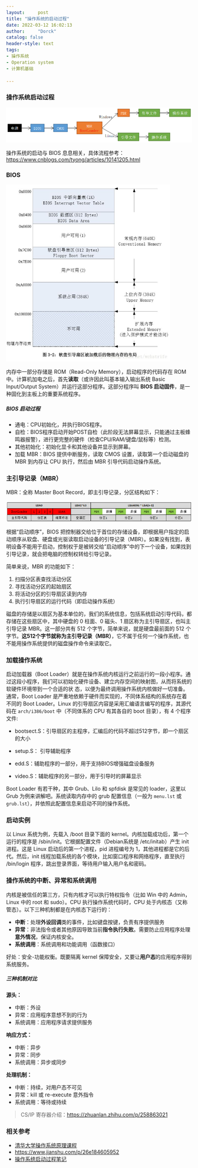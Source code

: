 ```yaml
---
layout:     post
title: "操作系统的启动过程"
date: 2022-03-12 16:02:13
author:     "Dorck"
catalog: false
header-style: text
tags: 
- 操作系统
- Operation system
- 计算机基础

---
```




### 操作系统启动过程

![operation_sys_startup](/img/in-post/post-computer-science/operation_sys_startup.png)

操作系统的启动与 BIOS 息息相关，具体流程参考：https://www.cnblogs.com/tyong/articles/10141205.html

### BIOS

<img src="/img/in-post/post-computer-science/bios_distribution.jpeg" alt="bios_distribution" style="zoom:67%;" />

内存中一部分存储是 ROM（Read-Only Memory），启动程序的代码存在 ROM 中。计算机加电之后，首先**读取**（或许因此叫基本输入输出系统 Basic Input/Output System）并运行这部分程序。这部分程序叫 **BIOS 启动固件**，是一种固化到主板上的重要系统程序。

##### BIOS 启动过程

- 通电：CPU初始化，并执行BIOS程序。
- 自检：BIOS程序启动开始POST自检（此阶段无法屏幕显示，只能通过主板蜂鸣器报警），进行更完整的硬件（检查CPU/RAM/键盘/鼠标等）检测。
- 其他初始化：初始化显卡和其他设备并显示到屏幕。
- 加载 MBR：BIOS 提供中断服务，读取 CMOS 设置，读取第一个启动磁盘的 MBR 到内存让 CPU 执行，然后由 MBR 引导代码启动操作系统。

### 主引导记录（MBR）

MBR：全称 Master Boot Record，即主引导记录，分区结构如下：

![mbr_distribution](/img/in-post/post-computer-science/mbr_distribution.png)

根据“启动顺序”，BIOS 把控制器交给位于首位的存储设备，即根据用户指定的启动顺序从软盘、硬盘或光驱读取启动设备的引导记录（MBR）。如果没有找到，表明设备不能用于启动，控制权于是被转交给”启动顺序”中的下一个设备，如果找到引导记录，就会把电脑的控制权转给引导记录。

简单来说，MBR 的功能如下：

1. 扫描分区表查找活动分区
2. 寻找活动分区的起始扇区
3. 将活动分区的引导扇区读到内存
4. 执行引导扇区的运行代码（即启动操作系统）

磁盘的存储是以扇区为基本单位的，我们的系统信息，包括系统启动引导代码，都存储在这些扇区中，其中硬盘的 0 柱面、0 磁头、1 扇区称为主引导扇区，也叫主引导记录 MBR。这一部分共有 512 个字节，简单来说，就是硬盘最前面的 512 个字节。**这512个字节就称为主引导记录（MBR）**，它不属于任何一个操作系统，也不能用操作系统提供的磁盘操作命令来读取它。

### 加载操作系统

启动加载器（Boot Loader）就是在操作系统内核运行之前运行的一段小程序。通过这段小程序，我们可以初始化硬件设备、建立内存空间的映射图，从而将系统的软硬件环境带到一个合适的状 态，以便为最终调用操作系统内核做好一切准备。通常，Boot Loader 是严重地依赖于硬件而实现的，不同体系结构的系统存在着不同的 Boot Loader。Linux 的引导扇区内容是采用汇编语言编写的程序，其源代码在 `arch/i386/boot` 中（不同体系的 CPU 有其各自的 boot 目录），有 4 个程序文件:

- bootsect.S：引导扇区的主程序，汇编后的代码不超过512字节，即一个扇区的大小

- setup.S： 引导辅助程序

- edd.S：辅助程序的一部分，用于支持BIOS增强磁盘设备服务

- video.S：辅助程序的另一部分，用于引导时的屏幕显示

Boot Loader 有若干种，其中 Grub、Lilo 和 spfdisk 是常见的 loader，这里以 Grub 为例来讲解吧。系统读取内存中的 grub 配置信息（一般为 `menu.lst` 或 `grub.lst`），并依照此配置信息来启动不同的操作系统。

### 启动实例

以 Linux 系统为例，先载入 /boot 目录下面的 kernel。内核加载成功后，第一个运行的程序是 /sbin/init。它根据配置文件（Debian系统是 /etc/initab）产生 init 进程。这是 Linux 启动后的第一个进程，pid 进程编号为 1，其他进程都是它的后代。然后，init 线程加载系统的各个模块，比如窗口程序和网络程序，直至执行 /bin/login 程序，跳出登录界面，等待用户输入用户名和密码。



### 操作系统的中断、异常和系统调用

内核是被信任的第三方，只有内核才可以执行特权指令（比如 Win 中的 Admin，Linux 中的 root 和 sudo）。CPU 执行操作系统代码时，CPU 处于内核态（又称管态）。以下三种机制都是在内核态下运行的：

- **中断**：处理**外设回调**类的事件，比如键盘按键，负责有序提供服务
- **异常**：非法指令或者其他原因导致当前**指令执行失败**。需要防止应用程序处理**意外情况**，保证内核安全。
- **系统调用**：系统调用和功能调用（函数接口）

好处：安全-功能权衡。既要隔离 kernel 保障安全，又要让**用户态**的应用程序得到系统服务。

##### 三种机制对比

**源头：**

- 中断：外设
- 异常：应用程序意想不到的行为
- 系统调用：应用程序请求提供服务

**响应方式：**

- 中断：异步
- 异常：同步
- 系统调用：异步或同步

**处理机制：**

- 中断：持续，对用户态不可见
- 异常：kill 或 re-execute 意外指令
- 系统调用：等待或持续

> CS/IP 寄存器介绍：https://zhuanlan.zhihu.com/p/258863021

### 相关参考

- [清华大学操作系统原理课程](https://wiki.deepin.org/wiki/%E7%B3%BB%E7%BB%9F%E5%90%AF%E5%8A%A8%E6%B5%81%E7%A8%8B)
- https://www.jianshu.com/p/26e184605952
- [操作系统启动过程笔记](https://437436999.github.io/2020/02/15/%E6%93%8D%E4%BD%9C%E7%B3%BB%E7%BB%9F%E5%90%AF%E5%8A%A8%E8%BF%87%E7%A8%8B/)